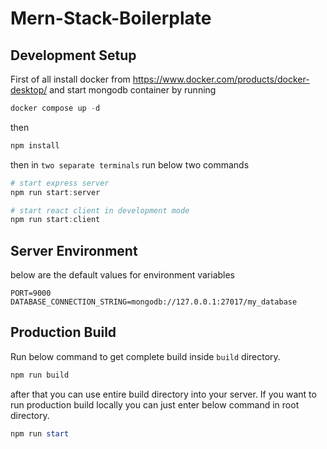 # Mern-Stack-Boilerplate

## Development Setup

First of all install docker from https://www.docker.com/products/docker-desktop/ and start mongodb container by running

```powershell
docker compose up -d
````

then

```powershell
npm install
```

then in `two separate terminals` run below two commands

```powershell
# start express server
npm run start:server

# start react client in development mode
npm run start:client
````

## Server Environment

below are the default values for environment variables

```dotenv
PORT=9000
DATABASE_CONNECTION_STRING=mongodb://127.0.0.1:27017/my_database
```

## Production Build

Run below command to get complete build inside `build` directory.

```powershell
npm run build
```

after that you can use entire build directory into your server.
If you want to run production build locally you can just enter below command in root directory.

```powershell
npm run start
```